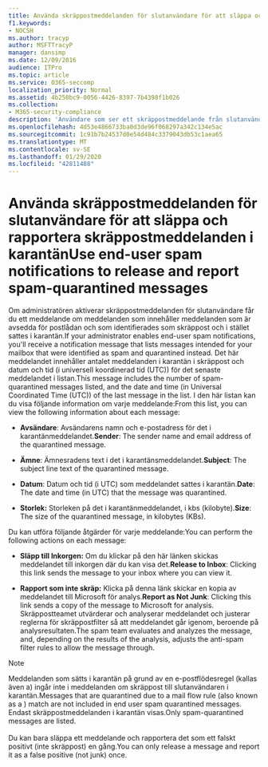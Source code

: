```yaml
---
title: Använda skräppostmeddelanden för slutanvändare för att släppa och rapportera skräppostmeddelanden i karantän
f1.keywords:
- NOCSH
ms.author: tracyp
author: MSFTTracyP
manager: dansimp
ms.date: 12/09/2016
audience: ITPro
ms.topic: article
ms.service: O365-seccomp
localization_priority: Normal
ms.assetid: 4b250bc9-0056-4426-8397-7b4398f1b026
ms.collection:
- M365-security-compliance
description: 'Användare som ser ett skräppostmeddelande från slutanvändaren om e-post i karantän kan vidta dessa åtgärder i meddelandena. '
ms.openlocfilehash: 4d53e4866733ba0d3de96f068297a342c134e5ac
ms.sourcegitcommit: 1c91b7b24537d0e54d484c3379043db53c1aea65
ms.translationtype: MT
ms.contentlocale: sv-SE
ms.lasthandoff: 01/29/2020
ms.locfileid: "42811488"
---
```

# <a name="use-end-user-spam-notifications-to-release-and-report-spam-quarantined-messages"></a><span data-ttu-id="1e4cd-103">Använda skräppostmeddelanden för slutanvändare för att släppa och rapportera skräppostmeddelanden i karantän</span><span class="sxs-lookup"><span data-stu-id="1e4cd-103">Use end-user spam notifications to release and report spam-quarantined messages</span></span>

<span data-ttu-id="1e4cd-104">Om administratören aktiverar skräppostmeddelanden för slutanvändare får du ett meddelande om meddelanden som innehåller meddelanden som är avsedda för postlådan och som identifierades som skräppost och i stället sattes i karantän.</span><span class="sxs-lookup"><span data-stu-id="1e4cd-104">If your administrator enables end-user spam notifications, you'll receive a notification message that lists messages intended for your mailbox that were identified as spam and quarantined instead.</span></span> <span data-ttu-id="1e4cd-105">Det här meddelandet innehåller antalet meddelanden i karantän i skräppost och datum och tid (i universell koordinerad tid (UTC)) för det senaste meddelandet i listan.</span><span class="sxs-lookup"><span data-stu-id="1e4cd-105">This message includes the number of spam-quarantined messages listed, and the date and time (in Universal Coordinated Time (UTC)) of the last message in the list.</span></span> <span data-ttu-id="1e4cd-106">I den här listan kan du visa följande information om varje meddelande:</span><span class="sxs-lookup"><span data-stu-id="1e4cd-106">From this list, you can view the following information about each message:</span></span>

- <span data-ttu-id="1e4cd-107">**Avsändare**: Avsändarens namn och e-postadress för det i karantänmeddelandet.</span><span class="sxs-lookup"><span data-stu-id="1e4cd-107">**Sender**: The sender name and email address of the quarantined message.</span></span>

- <span data-ttu-id="1e4cd-108">**Ämne**: Ämnesradens text i det i karantänsmeddelandet.</span><span class="sxs-lookup"><span data-stu-id="1e4cd-108">**Subject**: The subject line text of the quarantined message.</span></span>

- <span data-ttu-id="1e4cd-109">**Datum**: Datum och tid (i UTC) som meddelandet sattes i karantän.</span><span class="sxs-lookup"><span data-stu-id="1e4cd-109">**Date**: The date and time (in UTC) that the message was quarantined.</span></span>

- <span data-ttu-id="1e4cd-110">**Storlek:** Storleken på det i karantänmeddelandet, i kbs (kilobyte).</span><span class="sxs-lookup"><span data-stu-id="1e4cd-110">**Size**: The size of the quarantined message, in kilobytes (KBs).</span></span>

<span data-ttu-id="1e4cd-111">Du kan utföra följande åtgärder för varje meddelande:</span><span class="sxs-lookup"><span data-stu-id="1e4cd-111">You can perform the following actions on each message:</span></span>

- <span data-ttu-id="1e4cd-112">**Släpp till Inkorgen:** Om du klickar på den här länken skickas meddelandet till inkorgen där du kan visa det.</span><span class="sxs-lookup"><span data-stu-id="1e4cd-112">**Release to Inbox**: Clicking this link sends the message to your inbox where you can view it.</span></span>

- <span data-ttu-id="1e4cd-113">**Rapport som inte skräp:** Klicka på denna länk skickar en kopia av meddelandet till Microsoft för analys.</span><span class="sxs-lookup"><span data-stu-id="1e4cd-113">**Report as Not Junk**: Clicking this link sends a copy of the message to Microsoft for analysis.</span></span> <span data-ttu-id="1e4cd-114">Skräppostteamet utvärderar och analyserar meddelandet och justerar reglerna för skräppostfilter så att meddelandet går igenom, beroende på analysresultaten.</span><span class="sxs-lookup"><span data-stu-id="1e4cd-114">The spam team evaluates and analyzes the message, and, depending on the results of the analysis, adjusts the anti-spam filter rules to allow the message through.</span></span>

> [!NOTE]
> <span data-ttu-id="1e4cd-115">Meddelanden som sätts i karantän på grund av en e-postflödesregel (kallas även a) ingår inte i meddelanden om skräppost till slutanvändaren i karantän.</span><span class="sxs-lookup"><span data-stu-id="1e4cd-115">Messages that are quarantined due to a mail flow rule (also known as a ) match are not included in end user spam quarantined messages.</span></span> <span data-ttu-id="1e4cd-116">Endast skräppostmeddelanden i karantän visas.</span><span class="sxs-lookup"><span data-stu-id="1e4cd-116">Only spam-quarantined messages are listed.</span></span> <br/><br/>  <span data-ttu-id="1e4cd-117">Du kan bara släppa ett meddelande och rapportera det som ett falskt positivt (inte skräppost) en gång.</span><span class="sxs-lookup"><span data-stu-id="1e4cd-117">You can only release a message and report it as a false positive (not junk) once.</span></span>
